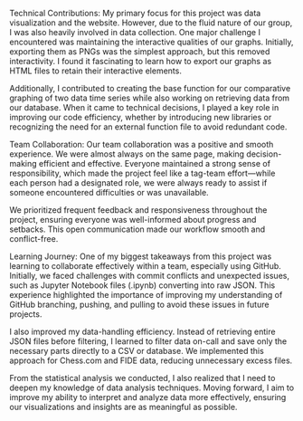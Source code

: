 Technical Contributions:
My primary focus for this project was data visualization and the website. However, due to the fluid nature of our group, I was also heavily involved in data collection. One major challenge I encountered was maintaining the interactive qualities of our graphs. Initially, exporting them as PNGs was the simplest approach, but this removed interactivity. I found it fascinating to learn how to export our graphs as HTML files to retain their interactive elements.

Additionally, I contributed to creating the base function for our comparative graphing of two data time series while also working on retrieving data from our database. When it came to technical decisions, I played a key role in improving our code efficiency, whether by introducing new libraries or recognizing the need for an external function file to avoid redundant code.

Team Collaboration:
Our team collaboration was a positive and smooth experience. We were almost always on the same page, making decision-making efficient and effective. Everyone maintained a strong sense of responsibility, which made the project feel like a tag-team effort—while each person had a designated role, we were always ready to assist if someone encountered difficulties or was unavailable.

We prioritized frequent feedback and responsiveness throughout the project, ensuring everyone was well-informed about progress and setbacks. This open communication made our workflow smooth and conflict-free.

Learning Journey:
One of my biggest takeaways from this project was learning to collaborate effectively within a team, especially using GitHub. Initially, we faced challenges with commit conflicts and unexpected issues, such as Jupyter Notebook files (.ipynb) converting into raw JSON. This experience highlighted the importance of improving my understanding of GitHub branching, pushing, and pulling to avoid these issues in future projects.

I also improved my data-handling efficiency. Instead of retrieving entire JSON files before filtering, I learned to filter data on-call and save only the necessary parts directly to a CSV or database. We implemented this approach for Chess.com and FIDE data, reducing unnecessary excess files.

From the statistical analysis we conducted, I also realized that I need to deepen my knowledge of data analysis techniques. Moving forward, I aim to improve my ability to interpret and analyze data more effectively, ensuring our visualizations and insights are as meaningful as possible.